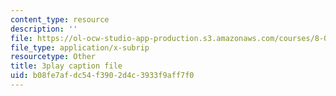 ```yaml
---
content_type: resource
description: ''
file: https://ol-ocw-studio-app-production.s3.amazonaws.com/courses/8-01sc-classical-mechanics-fall-2016/b08fe7afdc54f3902d4c3933f9aff7f0_oQqskrRWGco.srt
file_type: application/x-subrip
resourcetype: Other
title: 3play caption file
uid: b08fe7af-dc54-f390-2d4c-3933f9aff7f0
---
```


